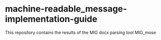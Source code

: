 # machine-readable_message-implementation-guide
This repository contains the results of the MIG docx parsing tool MIG_mose 
